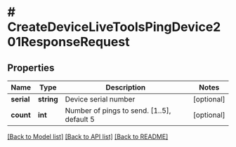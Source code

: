 # # CreateDeviceLiveToolsPingDevice201ResponseRequest

## Properties

Name | Type | Description | Notes
------------ | ------------- | ------------- | -------------
**serial** | **string** | Device serial number | [optional]
**count** | **int** | Number of pings to send. [1..5], default 5 | [optional]

[[Back to Model list]](../../README.md#models) [[Back to API list]](../../README.md#endpoints) [[Back to README]](../../README.md)
